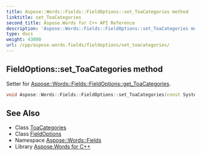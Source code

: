 ```yaml
---
title: Aspose::Words::Fields::FieldOptions::set_ToaCategories method
linktitle: set_ToaCategories
second_title: Aspose.Words for C++ API Reference
description: 'Aspose::Words::Fields::FieldOptions::set_ToaCategories method. Setter for Aspose::Words::Fields::FieldOptions::get_ToaCategories in C++.'
type: docs
weight: 43000
url: /cpp/aspose.words.fields/fieldoptions/set_toacategories/
---
```

## FieldOptions::set_ToaCategories method


Setter for [Aspose::Words::Fields::FieldOptions::get_ToaCategories](../get_toacategories/).

```cpp
void Aspose::Words::Fields::FieldOptions::set_ToaCategories(const System::SharedPtr<Aspose::Words::Fields::ToaCategories> &value)
```

## See Also

* Class [ToaCategories](../../toacategories/)
* Class [FieldOptions](../)
* Namespace [Aspose::Words::Fields](../../)
* Library [Aspose.Words for C++](../../../)
